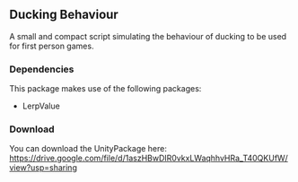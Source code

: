 ## Ducking Behaviour 

A small and compact script simulating the behaviour of ducking to be used for first person games.

### Dependencies

This package makes use of the following packages:
- LerpValue 

### Download

You can download the UnityPackage here: https://drive.google.com/file/d/1aszHBwDIR0vkxLWaqhhvHRa_T40QKUfW/view?usp=sharing
